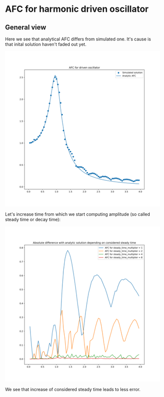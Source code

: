 # AFC for harmonic driven oscillator

## General view

Here we see that  analytical AFC differs from simulated one. It's cause is that inital solution haven't faded out yet.

![](./pictures/AFC.svg)

Let's increase time from which we start computing amplitude (so called steady time or decay time):

![](./pictures/AFC_differ_steady_time.svg)

We see that increase of considered steady time leads to less error.